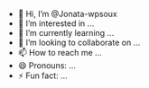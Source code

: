 - 👋 Hi, I’m @Jonata-wpsoux
- 👀 I’m interested in ...
- 🌱 I’m currently learning ...
- 💞️ I’m looking to collaborate on ...
- 📫 How to reach me ...
- 😄 Pronouns: ...
- ⚡ Fun fact: ...

<!---
Jonata-wp/Jonata-wpsoux is a ✨ special ✨ repository because its `README.md` (this file) appears on your GitHub profile.
You can click the Preview link to take a look at your changes.
--->
